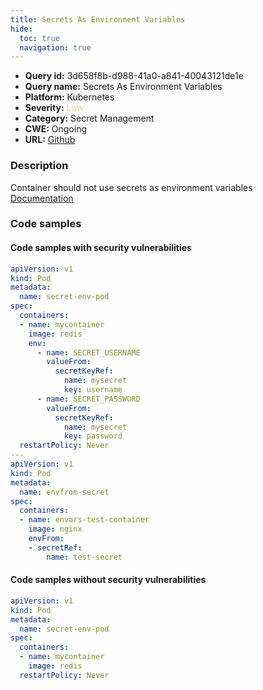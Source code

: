 ```yaml
---
title: Secrets As Environment Variables
hide:
  toc: true
  navigation: true
---
```


<style>
  .highlight .hll {
    background-color: #ff171742;
  }
  .md-content {
    max-width: 1100px;
    margin: 0 auto;
  }
</style>

-   **Query id:** 3d658f8b-d988-41a0-a841-40043121de1e
-   **Query name:** Secrets As Environment Variables
-   **Platform:** Kubernetes
-   **Severity:** <span style="color:#edd57e">Low</span>
-   **Category:** Secret Management
-   **CWE:** Ongoing
-   **URL:** [Github](https://github.com/Checkmarx/kics/tree/master/assets/queries/k8s/secrets_as_environment_variables)

### Description
Container should not use secrets as environment variables<br>
[Documentation](https://kubernetes.io/docs/concepts/configuration/secret/#using-secrets-as-environment-variables)

### Code samples
#### Code samples with security vulnerabilities
```yaml title="Positive test num. 1 - yaml file" hl_lines="17 12 30"
apiVersion: v1
kind: Pod
metadata:
  name: secret-env-pod
spec:
  containers:
  - name: mycontainer
    image: redis
    env:
      - name: SECRET_USERNAME
        valueFrom:
          secretKeyRef:
            name: mysecret
            key: username
      - name: SECRET_PASSWORD
        valueFrom:
          secretKeyRef:
            name: mysecret
            key: password
  restartPolicy: Never
---
apiVersion: v1
kind: Pod
metadata:
  name: envfrom-secret
spec:
  containers:
  - name: envars-test-container
    image: nginx
    envFrom:
    - secretRef:
        name: test-secret
```


#### Code samples without security vulnerabilities
```yaml title="Negative test num. 1 - yaml file"
apiVersion: v1
kind: Pod
metadata:
  name: secret-env-pod
spec:
  containers:
  - name: mycontainer
    image: redis
  restartPolicy: Never
```
